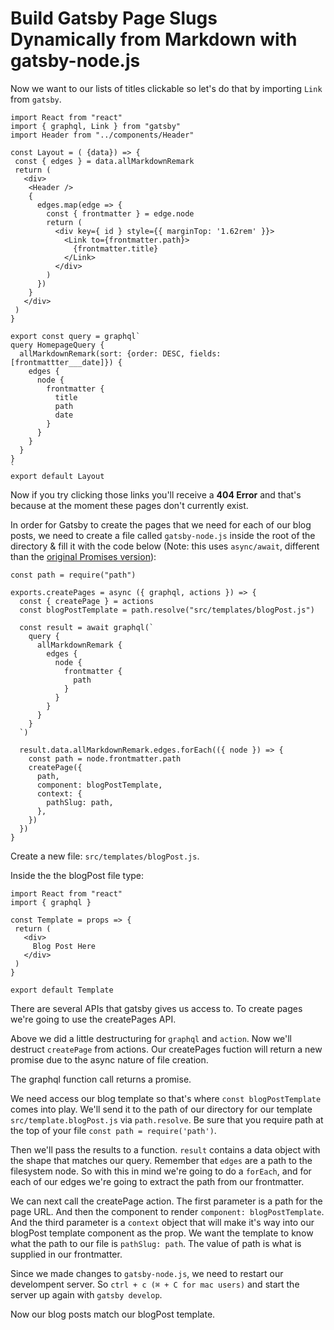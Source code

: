 # Build Gatsby Page Slugs Dynamically from Markdown with gatsby-node.js

Now we want to our lists of titles clickable so let's do that by importing `Link` from `gatsby`.

```JS
import React from "react"
import { graphql, Link } from "gatsby"
import Header from "../components/Header"

const Layout = ( {data}) => {
 const { edges } = data.allMarkdownRemark
 return (
   <div>
    <Header />
    {
      edges.map(edge => {
        const { frontmatter } = edge.node
        return (
          <div key={ id } style={{ marginTop: '1.62rem' }}>
            <Link to={frontmatter.path}>
              {frontmatter.title}
            </Link>
          </div>
        )
      })
    }
   </div>
 )
}

export const query = graphql`
query HomepageQuery {
  allMarkdownRemark(sort: {order: DESC, fields: [frontmattter___date]}) {
    edges {
      node {
        frontmatter {
          title
          path
          date
        }
      }
    }
  }
}
`
export default Layout
```

Now if you try clicking those links you'll receive a **404 Error** and that's because at the moment these pages don't currently exist.

In order for Gatsby to create the pages that we need for each of our blog posts, we need to create a file called `gatsby-node.js` inside the root of the directory & fill it with the code below (Note: this uses `async/await`, different than the [original Promises version](https://github.com/eggheadio-projects/build-a-blog-with-react-and-markdown-using-gatsby/blob/master/lessons/08-build-gatsby-page-slugs-dynamically-from-markdown-with-gatsby-node-js/gatsby-node.js)):

```JS
const path = require("path")

exports.createPages = async ({ graphql, actions }) => {
  const { createPage } = actions
  const blogPostTemplate = path.resolve("src/templates/blogPost.js")

  const result = await graphql(`
    query {
      allMarkdownRemark {
        edges {
          node {
            frontmatter {
              path
            }
          }
        }
      }
    }
  `)

  result.data.allMarkdownRemark.edges.forEach(({ node }) => {
    const path = node.frontmatter.path
    createPage({
      path,
      component: blogPostTemplate,
      context: {
        pathSlug: path,
      },
    })
  })
}
```


Create a new file: `src/templates/blogPost.js`.

Inside the the blogPost file type:

```JS
import React from "react"
import { graphql }

const Template = props => {
 return (
   <div>
     Blog Post Here
   </div>
 )
}

export default Template
```

There are several APIs that gatsby gives us access to. To create pages we're going to use the createPages API.

Above we did a little destructuring for `graphql` and `action`. Now we'll destruct `createPage` from actions. Our createPages fuction will return a new promise due to the async nature of file creation.

The graphql function call returns a promise.

We need access our blog template so that's where `const blogPostTemplate` comes into play. We'll send it to the path of our directory for our template `src/template.blogPost.js` via `path.resolve`. Be sure that you require path at the top of your file `const path = require('path')`.

Then we'll pass the results to a function. `result` contains a data object with the shape that matches our query. Remember that `edges` are a path to the filesystem node. So with this in mind we're going to do a `forEach`, and for each of our edges we're going to extract the path from our frontmatter.

We can next call the createPage action. The first parameter is a path for the page URL. And then the component to render `component: blogPostTemplate`. And the third parameter is a `context` object that will make it's way into our blogPost template component as the prop. We want the template to know what the path to our file is `pathSlug: path`. The value of path is what is supplied in our frontmatter.

Since we made changes to `gatsby-node.js`, we need to restart our develompent server. So `ctrl + c (⌘ + C for mac users)` and start the server up again with `gatsby develop`.

Now our blog posts match our blogPost template.
